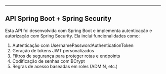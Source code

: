 ---------------------------------
API Spring Boot + Spring Security
---------------------------------
Esta API foi desenvolvida com Spring Boot e implementa autenticação e autorização com Spring Security. Ela inclui funcionalidades como:

1. Autenticação com UsernamePasswordAuthenticationToken
2. Geração de tokens JWT personalizados
3. Filtros de segurança para proteger rotas e endpoints
4. Codificação de senhas com BCrypt
5. Regras de acesso baseadas em roles (ADMIN, etc.)
